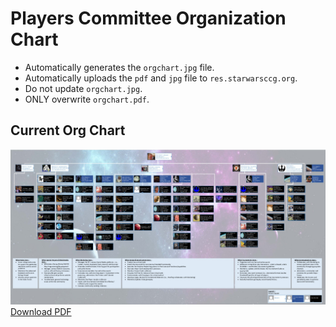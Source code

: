 Players Committee Organization Chart
====================================

* Automatically generates the `orgchart.jpg` file.
* Automatically uploads the `pdf` and `jpg` file to `res.starwarsccg.org`.
* Do not update `orgchart.jpg`.
* ONLY overwrite `orgchart.pdf`.

## Current Org Chart

![](orgchart.jpg)
[Download PDF](orgchart.pdf)



